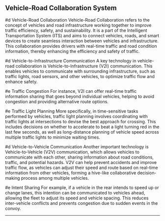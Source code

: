 ## Vehicle-Road Collaboration System

#d Vehicle-Road Collaboration
Vehicle-Road Collaboration refers to the concept of vehicles and road infrastructure working together to improve traffic efficiency, safety, and sustainability. It is a part of the Intelligent Transportation System (ITS) and aims to connect vehicles, roads, and smart devices to create seamless interaction between vehicles and infrastructure. This collaboration provides drivers with real-time traffic and road condition information, thereby enhancing the efficiency and safety of traffic.

#d Vehicle-to-Infrastructure Communication
A key technology in vehicle-road collaboration is Vehicle-to-Infrastructure (V2I) communication. This enables vehicles to communicate with surrounding infrastructure, such as traffic lights, road sensors, and other vehicles, to optimize traffic flow and enhance safety.

#e Traffic Congestion
For instance, V2I can offer real-time traffic information sharing that goes beyond individual vehicles, helping to avoid congestion and providing alternative route options.

#e Traffic Light Planning
More specifically, in time-sensitive tasks performed by vehicles, traffic light planning involves coordinating with traffic lights at intersections to devise the best approach for crossing. This includes decisions on whether to accelerate to beat a light turning red in the last few seconds, as well as long-distance planning of vehicle speed across multiple traffic lights to minimize waiting times.

#d Vehicle-to-Vehicle Communication
Another important technology is Vehicle-to-Vehicle (V2V) communication, which allows vehicles to communicate with each other, sharing information about road conditions, traffic, and potential hazards. V2V can help prevent accidents and improve traffic flow, as vehicles can adjust their speed and route based on real-time information from other vehicles, forming a hive-like collaborative decision-making process among multiple vehicles.

#e Intent Sharing
For example, if a vehicle in the rear intends to speed up or change lanes, this intention can be communicated to vehicles ahead, allowing the fleet to adjust its speed and vehicle spacing. This reduces inter-vehicle conflicts and prevents congestion due to sudden events in the convoy.

---